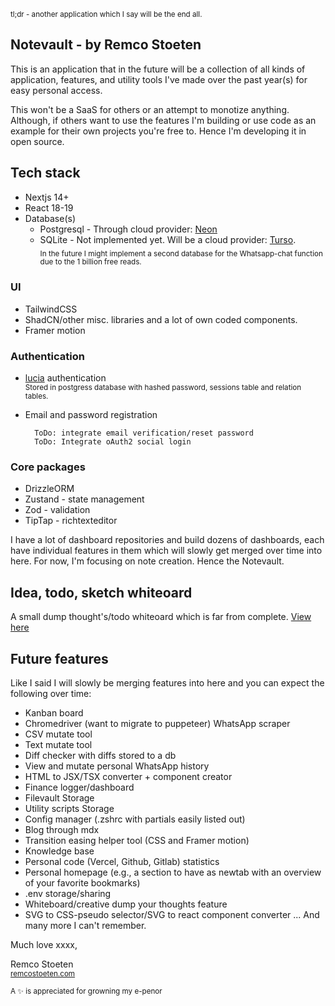 <sub>tl;dr - another application which I say will be the end all.</sub>
## Notevault - by Remco Stoeten

This is an application that in the future will be a collection of all kinds of application, features, and utility tools I've made over the past year(s) for easy personal access. 

This won't be a SaaS for others or an attempt to monotize anything. Although, if others want to use the features I'm building or use code as an example for their own projects you're free to. Hence I'm developing it in open source.

## Tech stack

- Nextjs 14+
- React 18-19
- Database(s)
    - Postgresql - Through cloud provider: [Neon](https://neon.tech/)
    - SQLite - Not implemented yet.  Will be a cloud provider: [Turso](https://turso.tech).                               
        <sub>In the future I might implement a second database for the Whatsapp-chat function due to the 1 billion free reads.</sub>
### UI

- TailwindCSS
- ShadCN/other misc. libraries and a lot of own coded components.
- Framer motion

### Authentication

- [lucia](https://lucia-auth.com) authentication                                                                                                   
<sub>Stored in postgress database with hashed password, sessions table and relation tables.</sub>
- Email and password registration
     
        ToDo: integrate email verification/reset password
        ToDo: Integrate oAuth2 social login

### Core packages

- DrizzleORM
- Zustand - state management
- Zod - validation
- TipTap - richtexteditor


I have a lot of dashboard repositories and build dozens of dashboards, each have individual features in them which will slowly get merged over time into here. For now, I'm focusing on note creation. Hence the Notevault.

## Idea, todo, sketch whiteoard

A small dump thought's/todo whiteoard which is far from complete. [View here](https://excalidraw.com/#json=P3ItY8opP8DRc1lv1rw_c,wTbJ7r4MeS0ekI7WnTl_yg)

## Future features

Like I said I will slowly be merging features into here and you can expect the following over time:
- Kanban board
- Chromedriver (want to migrate to puppeteer) WhatsApp scraper
- CSV mutate tool
- Text mutate tool
- Diff checker with diffs stored to a db
- View and mutate personal WhatsApp history
- HTML to JSX/TSX converter + component creator
- Finance logger/dashboard
- Filevault Storage
- Utility scripts Storage
- Config manager (.zshrc with partials easily listed out)
- Blog through mdx
- Transition easing helper tool (CSS and Framer motion)
- Knowledge base
- Personal code (Vercel, Github, Gitlab) statistics
- Personal homepage (e.g., a section to have as newtab with an overview of your favorite bookmarks)
- .env storage/sharing
- Whiteboard/creative dump your thoughts feature
- SVG to CSS-pseudo selector/SVG to react component converter
... And many more I can't remember.



Much love xxxx,

Remco Stoeten                                                                           
<sub>[remcostoeten.com](https://remcostoeten.com)</sub>

<sub>A ✨ is appreciated for growning my e-penor</sub>
